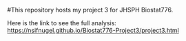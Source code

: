 #This repository hosts my project 3 for JHSPH Biostat776.

Here is the link to see the full analysis: https://nsifnugel.github.io/Biostat776-Project3/project3.html

